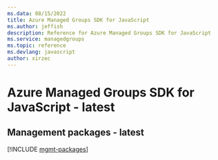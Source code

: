 ```yaml
---
ms.data: 08/15/2022
title: Azure Managed Groups SDK for JavaScript
ms.author: jeffish
description: Reference for Azure Managed Groups SDK for JavaScript
ms.service: managedgroups
ms.topic: reference
ms.devlang: javascript
author: xirzec
---
```

# Azure Managed Groups SDK for JavaScript - latest

## Management packages - latest
[!INCLUDE [mgmt-packages](managed-groups-mgmt-index.md)]